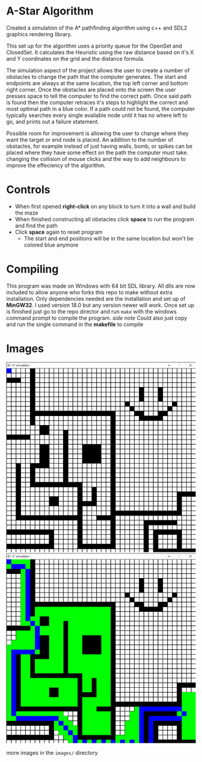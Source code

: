 # A-Star Algorithm

Created a simulation of the A\* pathfinding algorithm using c++ and SDL2 graphics rendering library.

This set up for the algorithm uses a priority queue for the OpenSet and ClosedSet. It calculates
the Heuristic using the raw distance based on it's X and Y coordinates on the grid and the distance
formula.

The simulation aspect of the project allows the user to create a number of obstacles to change the path
that the computer generates. The start and endpoints are always at the same location, the top left corner
and bottom right corner. Once the obstacles are placed onto the screen the user presses space to tell the
computer to find the correct path. Once said path is found then the computer retraces it's steps to
highlight the correct and most optimal path in a blue color. If a path could not be found, the computer
typically searches every single available node until it has no where left to go, and prints out a failure
statement.

Possible room for improvement is allowing the user to change where they want the target or end node
is placed. An addition to the number of obstacles, for example instead of just having walls, bomb,
or spikes can be placed where they have some effect on the path the computer must take. changing the
collision of mouse clicks and the way to add neighbours to improve the effeciency of the algorithm.

# Controls

- When first opened **right-click** on any block to turn it into a wall and build the maze
- When finished constructing all obstacles click **space** to run the program and find the path
- Click **space** again to reset program
  - The start and end positions will be in the same location but won't be colored blue anymore

# Compiling

This program was made on Windows with 64 bit SDL library. All dlls are now included to allow
anyone who forks this repo to make without extra installation. Only dependencies needed
are the installation and set up of **MinGW32**. I used version 18.0 but any version newer
will work. Once set up is finished just go to the repo director and run `make` with the
windows command prompt to compile the program.
_side note_ Could also just copy and run the single command in the **makefile** to compile

# Images

![Incomplete maze](images/Uncomplete-Complex.png)
![Complete maze](images/Complete-Complex.png)

more images in the `images/` directory
